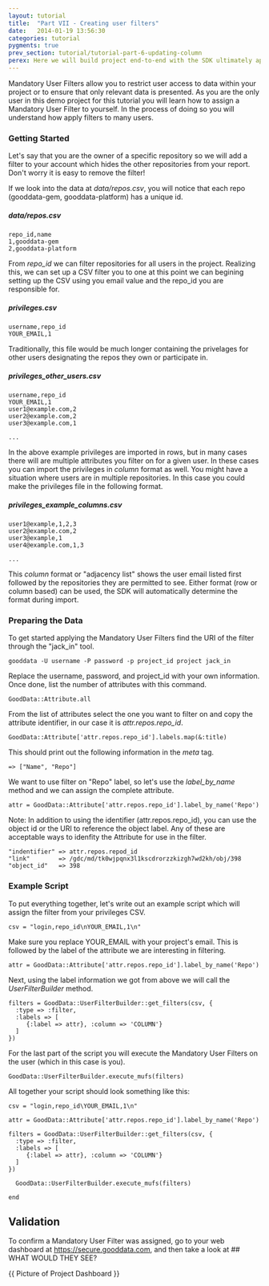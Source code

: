 ```yaml
---
layout: tutorial
title:  "Part VII - Creating user filters"
date:   2014-01-19 13:56:30
categories: tutorial
pygments: true
prev_section: tutorial/tutorial-part-6-updating-column
perex: Here we will build project end-to-end with the SDK ultimately applying Mandatory User Filters and Variable filters to the project.
---
```


Mandatory User Filters allow you to restrict user access to data within your project or to ensure that only relevant data is presented. As you are the only user in this demo project for this tutorial you will learn how to assign a Mandatory User Filter to yourself. In the process of doing so you will understand how apply filters to many users.

### Getting Started

Let's say that you are the owner of a specific repository so we will add a filter to your account which hides the other repositories from your report. Don't worry it is easy to remove the filter!

If we look into the data at *data/repos.csv*, you will notice that each repo (gooddata-gem, gooddata-platform) has a unique id.

##### data/repos.csv
    repo_id,name
    1,gooddata-gem
    2,gooddata-platform

From *repo_id* we can filter repositories for all users in the project. Realizing this, we can set up a CSV filter you to one at this point we can begining setting up the CSV using you email value and the repo_id you are responsible for.

##### privileges.csv
    username,repo_id
    YOUR_EMAIL,1

Traditionally, this file would be much longer containing the privelages for other users designating the repos they own or participate in.

##### privileges_other_users.csv
    username,repo_id
    YOUR_EMAIL,1
    user1@example.com,2
    user2@example.com,2
    user3@example.com,1

    ...

In the above example privileges are imported in rows, but in many cases there will are multiple attributes you filter on for a given user. In these cases you can import the privileges in *column* format as well. You might have a situation where users are in multiple repositories. In this case you could make the privileges file in the following format.

##### privileges_example_columns.csv
    user1@example,1,2,3
    user2@example.com,2
    user3@example,1
    user4@example.com,1,3

    ...

This *column* format or "adjacency list" shows the user email listed first followed by the repositories they are permitted to see. Either format (row or column based) can be used, the SDK will automatically determine the format during import.

### Preparing the Data

To get started applying the Mandatory User Filters find the URI of the filter through the "jack_in" tool.

    gooddata -U username -P password -p project_id project jack_in

Replace the username, password, and project_id with your own information. Once done, list the number of attributes with this command.

    GoodData::Attribute.all

From the list of attributes select the one you want to filter on and copy the attribute identifier, in our case it is *attr.repos.repo_id*.

    GoodData::Attribute['attr.repos.repo_id'].labels.map(&:title)

This should print out the following information in the *meta* tag.

    => ["Name", "Repo"]

We want to use filter on "Repo" label, so let's use the *label_by_name* method and we can assign the complete attribute.

    attr = GoodData::Attribute['attr.repos.repo_id'].label_by_name('Repo')

Note: In addition to using the identifier (attr.repos.repo_id), you can use the object id or the URI to reference the object label. Any of these are acceptable ways to idenfity the Attribute for use in the filter.

    "indentifier" => attr.repos.repod_id
    "link"        => /gdc/md/tk0wjpqnx3l1kscdrorzzkizgh7wd2kh/obj/398
    "object_id"   => 398


### Example Script

To put everything together, let's write out an example script which will assign the filter from your privileges CSV.

    csv = "login,repo_id\nYOUR_EMAIL,1\n"

Make sure you replace YOUR_EMAIL with your project's email. This is followed by the label of the attribute we are interesting in filtering.

    attr = GoodData::Attribute['attr.repos.repo_id'].label_by_name('Repo')

 Next, using the label information we got from above we will call the *UserFilterBuilder* method.

    filters = GoodData::UserFilterBuilder::get_filters(csv, {
      :type => :filter,
      :labels => [
         {:label => attr}, :column => 'COLUMN'}
      ]
    })

For the last part of the script you will execute the Mandatory User Filters on the user (which in this case is you).

    GoodData::UserFilterBuilder.execute_mufs(filters)

All together your script should look something like this:

    csv = "login,repo_id\YOUR_EMAIL,1\n"

    attr = GoodData::Attribute['attr.repos.repo_id'].label_by_name('Repo')

    filters = GoodData::UserFilterBuilder::get_filters(csv, {
      :type => :filter,
      :labels => [
         {:label => attr}, :column => 'COLUMN'}
      ]
    })

      GoodData::UserFilterBuilder.execute_mufs(filters)

    end


## Validation

To confirm a Mandatory User Filter was assigned, go to your web dashboard at https://secure.gooddata.com, and then take a look at ## WHAT WOULD THEY SEE?

{{ Picture of Project Dashboard }}


